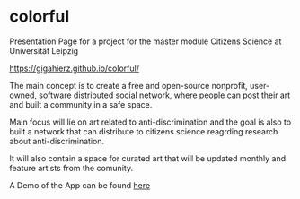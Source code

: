 # colorful
Presentation Page for a project for the master module Citizens Science at Universität Leipzig

 https://gigahierz.github.io/colorful/

The main concept is to create a free and open-source  nonprofit, user-owned, software distributed social network, where people can post their art and built a community in a safe space. 

Main focus will lie on art related to anti-discrimination and the goal is also to built a network that can distribute to citizens science reagrding research about anti-discrimination. 

It will also contain a space for curated art that will be updated monthly and feature artists from the comunity. 


A Demo of the App can be found [here](https://www.figma.com/proto/Z0pzZvCSRIxVBCN9G6cAfM/Colorful?node-id=1%3A2&scaling=scale-down)
